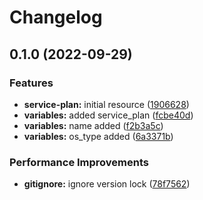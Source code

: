 # Changelog

## 0.1.0 (2022-09-29)


### Features

* **service-plan:** initial resource ([1906628](https://github.com/azureterraform/terraform-azurerm-appservice/commit/1906628728e24f952388c0be1ca37cbdd9772eb3))
* **variables:** added service_plan ([fcbe40d](https://github.com/azureterraform/terraform-azurerm-appservice/commit/fcbe40df4f0a385af35bf2462fb87df5527fec74))
* **variables:** name added ([f2b3a5c](https://github.com/azureterraform/terraform-azurerm-appservice/commit/f2b3a5cc2be6c5901b476917475bb5a75397b79a))
* **variables:** os_type added ([6a3371b](https://github.com/azureterraform/terraform-azurerm-appservice/commit/6a3371bcc542ea10ba1d7fffdabb4cd687333c53))


### Performance Improvements

* **gitignore:** ignore version lock ([78f7562](https://github.com/azureterraform/terraform-azurerm-appservice/commit/78f7562563a911ac19b9e72294047085c691af46))
